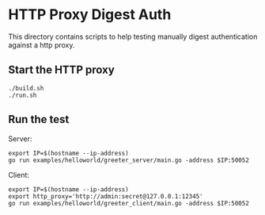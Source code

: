# HTTP Proxy Digest Auth

This directory contains scripts to help testing manually digest authentication
against a http proxy.

## Start the HTTP proxy

```
./build.sh
./run.sh
```

## Run the test

Server:
```
export IP=$(hostname --ip-address)
go run examples/helloworld/greeter_server/main.go -address $IP:50052
```

Client:
```
export IP=$(hostname --ip-address)
export http_proxy='http://admin:secret@127.0.0.1:12345'
go run examples/helloworld/greeter_client/main.go -address $IP:50052
```
